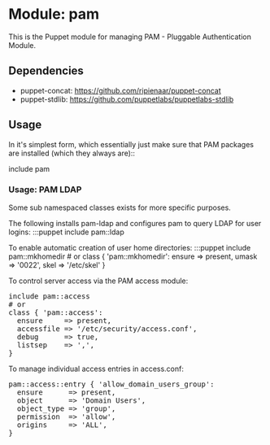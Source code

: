 # Module: pam

This is the Puppet module for managing PAM - Pluggable Authentication Module.

## Dependencies

* puppet-concat: https://github.com/ripienaar/puppet-concat
* puppet-stdlib: https://github.com/puppetlabs/puppetlabs-stdlib

## Usage

In it's simplest form, which essentially just make sure that PAM packages
are installed (which they always are)::

include pam

### Usage: PAM LDAP

Some sub namespaced classes exists for more specific purposes.

The following installs pam-ldap and configures pam to query LDAP for user logins:
	:::puppet
		include pam::ldap

To enable automatic creation of user home directories:
	:::puppet
		include pam::mkhomedir
		# or
		class { 'pam::mkhomedir':
		  ensure => present,
		  umask  => '0022',
		  skel   => '/etc/skel'
		}

To control server access via the PAM access module:
<pre>
include pam::access
# or
class { 'pam::access':
  ensure     => present,
  accessfile => '/etc/security/access.conf',
  debug      => true,
  listsep    => ',',
}
</pre>

To manage individual access entries in access.conf:
<pre>
pam::access::entry { 'allow_domain_users_group':
  ensure      => present,
  object      => 'Domain Users',
  object_type => 'group',
  permission  => 'allow',
  origins     => 'ALL',
}
</pre>
